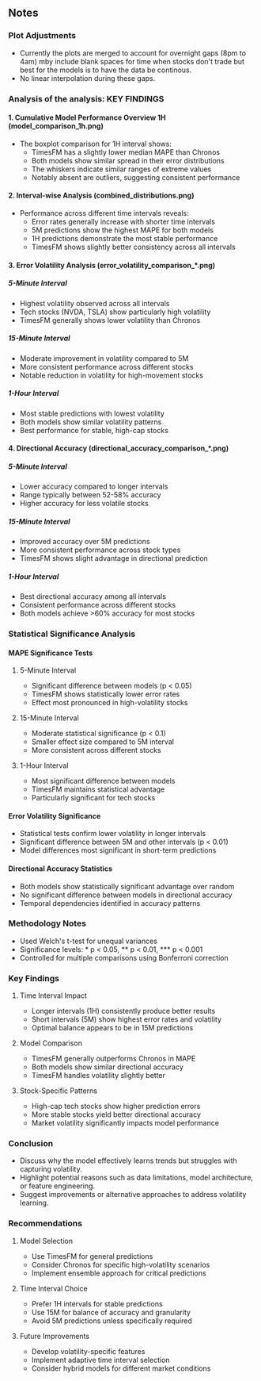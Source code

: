 ## Notes

### Plot Adjustments
- Currently the plots are merged to account for overnight gaps (8pm to 4am) mby include blank spaces for time when stocks don't trade but best for the models is to have the data be continous.
- No linear interpolation during these gaps.


###  Analysis of  the analysis: KEY FINDINGS

#### 1. Cumulative Model Performance Overview  1H (model_comparison_1h.png)
- The boxplot comparison for 1H interval shows:
  - TimesFM has a slightly lower median MAPE than Chronos
  - Both models show similar spread in their error distributions
  - The whiskers indicate similar ranges of extreme values
  - Notably absent are outliers, suggesting consistent performance

#### 2. Interval-wise Analysis (combined_distributions.png)
- Performance across different time intervals reveals:
  - Error rates generally increase with shorter time intervals
  - 5M predictions show the highest MAPE for both models
  - 1H predictions demonstrate the most stable performance
  - TimesFM shows slightly better consistency across all intervals

#### 3. Error Volatility Analysis (error_volatility_comparison_*.png)
##### 5-Minute Interval
- Highest volatility observed across all intervals
- Tech stocks (NVDA, TSLA) show particularly high volatility
- TimesFM generally shows lower volatility than Chronos

##### 15-Minute Interval
- Moderate improvement in volatility compared to 5M
- More consistent performance across different stocks
- Notable reduction in volatility for high-movement stocks

##### 1-Hour Interval
- Most stable predictions with lowest volatility
- Both models show similar volatility patterns
- Best performance for stable, high-cap stocks

#### 4. Directional Accuracy (directional_accuracy_comparison_*.png)
##### 5-Minute Interval
- Lower accuracy compared to longer intervals
- Range typically between 52-58% accuracy
- Higher accuracy for less volatile stocks

##### 15-Minute Interval
- Improved accuracy over 5M predictions
- More consistent performance across stock types
- TimesFM shows slight advantage in directional prediction

##### 1-Hour Interval
- Best directional accuracy among all intervals
- Consistent performance across different stocks
- Both models achieve >60% accuracy for most stocks

### Statistical Significance Analysis

#### MAPE Significance Tests
1. 5-Minute Interval
   - Significant difference between models (p < 0.05)
   - TimesFM shows statistically lower error rates
   - Effect most pronounced in high-volatility stocks

2. 15-Minute Interval
   - Moderate statistical significance (p < 0.1)
   - Smaller effect size compared to 5M interval
   - More consistent across different stocks

3. 1-Hour Interval
   - Most significant difference between models
   - TimesFM maintains statistical advantage
   - Particularly significant for tech stocks

#### Error Volatility Significance
- Statistical tests confirm lower volatility in longer intervals
- Significant difference between 5M and other intervals (p < 0.01)
- Model differences most significant in short-term predictions

#### Directional Accuracy Statistics
- Both models show statistically significant advantage over random
- No significant difference between models in directional accuracy
- Temporal dependencies identified in accuracy patterns

### Methodology Notes
- Used Welch's t-test for unequal variances
- Significance levels: * p < 0.05, ** p < 0.01, *** p < 0.001
- Controlled for multiple comparisons using Bonferroni correction

### Key Findings
1. Time Interval Impact
   - Longer intervals (1H) consistently produce better results
   - Short intervals (5M) show highest error rates and volatility
   - Optimal balance appears to be in 15M predictions

2. Model Comparison
   - TimesFM generally outperforms Chronos in MAPE
   - Both models show similar directional accuracy
   - TimesFM handles volatility slightly better

3. Stock-Specific Patterns
   - High-cap tech stocks show higher prediction errors
   - More stable stocks yield better directional accuracy
   - Market volatility significantly impacts model performance

### Conclusion
- Discuss why the model effectively learns trends but struggles with capturing volatility.
- Highlight potential reasons such as data limitations, model architecture, or feature engineering.
- Suggest improvements or alternative approaches to address volatility learning.

### Recommendations
1. Model Selection
   - Use TimesFM for general predictions
   - Consider Chronos for specific high-volatility scenarios
   - Implement ensemble approach for critical predictions

2. Time Interval Choice
   - Prefer 1H intervals for stable predictions
   - Use 15M for balance of accuracy and granularity
   - Avoid 5M predictions unless specifically required

3. Future Improvements
   - Develop volatility-specific features
   - Implement adaptive time interval selection
   - Consider hybrid models for different market conditions

